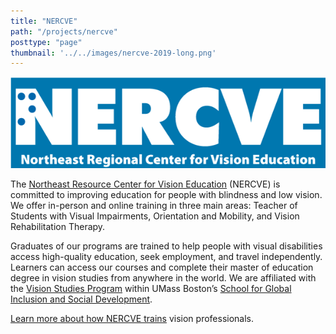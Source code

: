```yaml
---
title: "NERCVE"
path: "/projects/nercve"
posttype: "page"
thumbnail: '../../images/nercve-2019-long.png'
---
```


![Nercve](../../images/nercve-2019-long.png)

The [Northeast Resource Center for Vision Education](https://www.nercve.org/) (NERCVE) is committed to improving education for people with blindness and low vision. We offer in-person and online training in three main areas: Teacher of Students with Visual Impairments, Orientation and Mobility, and Vision Rehabilitation Therapy.

Graduates of our programs are trained to help people with visual disabilities access high-quality education, seek employment, and travel independently. Learners can access our courses and complete their master of education degree in vision studies from anywhere in the world. We are affiliated with the [Vision Studies Program](https://globalinclusion.umb.edu/academics/graduate-programs/vision-studies-med) within UMass Boston’s [School for Global Inclusion and Social Development](https://globalinclusion.umb.edu/).

[Learn more about how NERCVE trains](https://www.nercve.org/) vision professionals.
